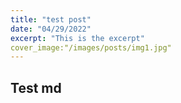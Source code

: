 ```yaml
---
title: "test post"
date: "04/29/2022"
excerpt: "This is the excerpt"
cover_image:"/images/posts/img1.jpg"
---
```


## Test md
